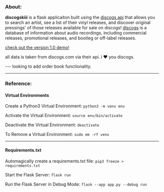 ### About:
**discogskiii** is a flask applicaiton built using the [discogs api](https://www.discogs.com/developers) that allows you to search an artist, see a list of their vinyl releases, and discover original pressings' of those releases available for sale on discogs! [discogs](https://en.wikipedia.org/wiki/Discogs) is a database of information about audio recordings, including commercial releases, promotional releases, and bootleg or off-label releases.

[check out the version 1.0 demo!](https://bit.ly/3kB3j3y)

all data is taken from discogs.com via their api. i ❤️ you discogs.

--- looking to add order book functionality.

---
### Reference:

#### Virtual Environments
Create a Python3 Virtual Environment: 
```python3 -m venv env```

Activate the Virtual Environment:
```source env/bin/activate```

Deactivate the Virtual Environment:
```deactivate```

To Remove a Virtual Environment:
```sudo em -rf venv```

---
#### Requirements.txt
Automagically create a requirements.txt file:
```pip3 freeze > requirements.txt```

Start the Flask Server:
```flask run```

Run the Flask Server in Debug Mode:
```flask --app app.py --debug run```
